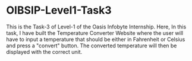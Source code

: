 # OIBSIP-Level1-Task3
This is the Task-3 of Level-1 of the Oasis Infobyte Internship. Here, In this task, I have built the Temperature Converter Website where the user will have to input a temperature that should be either in Fahrenheit or Celsius and press a "convert" button. The converted temperature will then be displayed with the correct unit.
